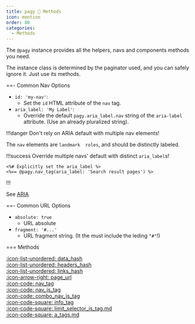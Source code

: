 ```yaml
---
title: pagy 🐸 Methods
icon: mention
order: 80
categories:
  - Methods
---
```


The `@pagy` instance provides all the helpers, navs and components methods you need.

The instance class is determined by the paginator used, and you can safely ignore it. Just use its methods.

==- Common Nav Options

- `id: 'my-nav'`:
  - Set the `id` HTML attribute of the `nav` tag.
- `aria_label: 'My Label'`:
  - Override the default `pagy.aria_label.nav` string of the `aria-label` attribute. (Use an already pluralized string).

!!!danger Don't rely on ARIA default with multiple nav elements!

The `nav` elements are `landmark  roles`, and should be distinctly labeled.

!!!success Override multiple navs' default with distinct `aria_label`s!

```erb
<%# Explicitly set the aria_label %>
<%== @pagy.nav_tag(aria_label: 'Search result pages') %>
```

!!!

See [ARIA](../resources/aria.md)

==- Common URL Options

- `absolute: true`
  - URL absolute
- `fragment: '#...'`
  - URL fragment string. (It the must include the leding `"#"`!)

=== Methods

[:icon-list-unordered: data_hash](methods/data_hash.md)<br/>
[:icon-list-unordered: headers_hash](methods/headers_hash.md)<br/>
[:icon-list-unordered: links_hash](methods/links_hash.md)<br/>
[:icon-arrow-right: page_url](methods/page_url.md)<br/>
[:icon-code: nav_tag](methods/nav_tag.md)<br/>
[:icon-code: nav_js_tag](methods/nav_is_tag.md)<br/>
[:icon-code: combo_nav_js_tag](methods/combo_nav_js_tag.md)<br/>
[:icon-code-square: info_tag](methods/info_tag.md)<br/>
[:icon-code-square: limit_selector_is_tag.md](methods/limit_selector_is_tag.md)<br/>
[:icon-code-square: a_tags.md](methods/a_tags.md)<br/>

